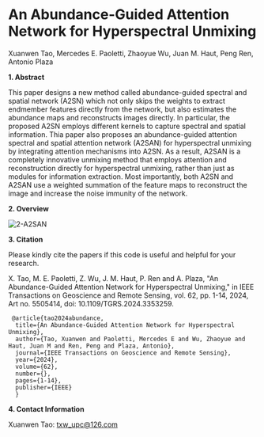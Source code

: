 # An Abundance-Guided Attention Network for Hyperspectral Unmixing
Xuanwen Tao, Mercedes E. Paoletti, Zhaoyue Wu, Juan M. Haut, Peng Ren, Antonio Plaza

**1. Abstract**

This paper designs a new method called abundance-guided spectral and spatial network (A2SN) which not only skips the weights to extract endmember features directly from the network, but also estimates the abundance maps and reconstructs images directly. In particular, the proposed A2SN employs different kernels to capture spectral and spatial information. Thia paper also proposes an abundance-guided attention spectral and spatial attention network (A2SAN) for hyperspectral unmixing by integrating attention mechanisms into A2SN. As a result, A2SAN is a completely innovative unmixing method that employs attention and reconstruction directly for hyperspectral unmixing, rather than just as modules for information extraction. Most importantly, both A2SN and A2SAN use a weighted summation of the feature maps to reconstruct the image and increase the noise immunity of the network.

**2. Overview**

![2-A2SAN](https://github.com/xuanwentao/Images/blob/main/A2SAN.png)


**3. Citation**

Please kindly cite the papers if this code is useful and helpful for your research.

X. Tao, M. E. Paoletti, Z. Wu, J. M. Haut, P. Ren and A. Plaza, "An Abundance-Guided Attention Network for Hyperspectral Unmixing," in IEEE Transactions on Geoscience and Remote Sensing, vol. 62, pp. 1-14, 2024, Art no. 5505414, doi: 10.1109/TGRS.2024.3353259.

     @article{tao2024abundance,
      title={An Abundance-Guided Attention Network for Hyperspectral Unmixing},
      author={Tao, Xuanwen and Paoletti, Mercedes E and Wu, Zhaoyue and Haut, Juan M and Ren, Peng and Plaza, Antonio},
      journal={IEEE Transactions on Geoscience and Remote Sensing},
      year={2024},
      volume={62},
      number={},
      pages={1-14},
      publisher={IEEE}
      }

**4. Contact Information**

Xuanwen Tao: txw_upc@126.com<br> 
